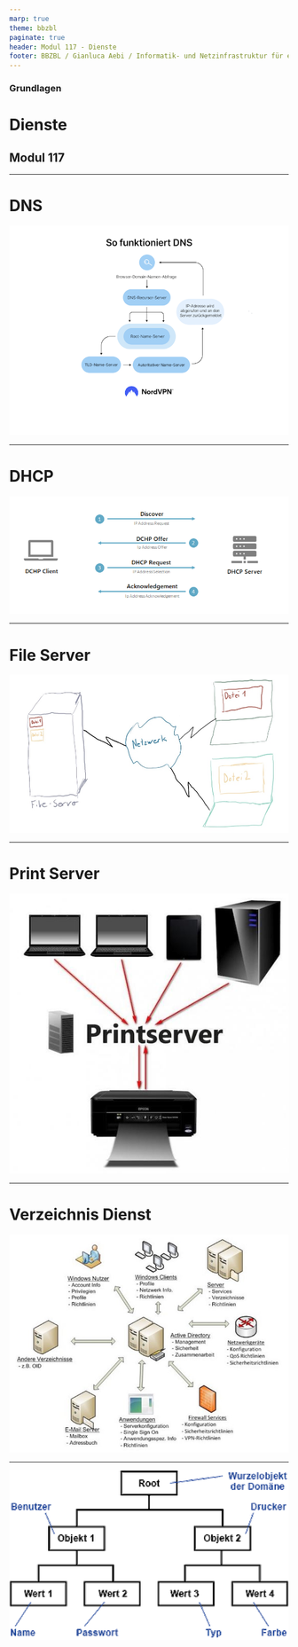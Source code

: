 ```yaml
---
marp: true
theme: bbzbl
paginate: true
header: Modul 117 - Dienste
footer: BBZBL / Gianluca Aebi / Informatik- und Netzinfrastruktur für ein kleines Unternehmen realisieren
---
```


<!-- _class: big center -->
### Grundlagen
# Dienste
## Modul 117

---
# DNS
[![DNS](../images/blog-asset-DE-how-dns-works.png)](https://nordvpn.com/de/blog/was-ist-dns/)

---
# DHCP
[![DHCP](../images/DCHP-Request.png)](https://lazyadmin.nl/network/what-is-a-dhcp-server/)

---
# File Server
[![File Server](../images/FileServer.jpg)](.)

---
# Print Server
[![Print Server](../images/Printserver.jpeg)](https://www.tonerpartner.ch/printserver/)

---
# Verzeichnis Dienst
[![Verzeichnis Dienst](../images/verzeichnisdienstAD.jpeg)](https://landesrechenzentrum.thueringen.de/it-landesdienstleister/kommunikationsdienste/ad-verzeichnisdienst)

---
[![Verzeichnis Dienst](../images/ldap.gif)](https://www.elektronik-kompendium.de/sites/net/0905011.htm)

